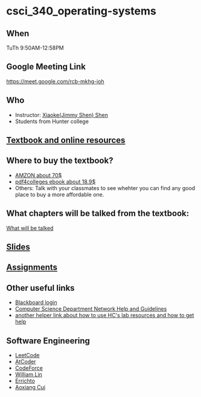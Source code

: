 # csci_340_operating-systems

## When 
TuTh 9:50AM-12:58PM 

## Google Meeting Link 
https://meet.google.com/rcb-mkhg-joh

## Who
- Instructor: [Xiaoke(Jimmy Shen) Shen](https://xiaokeshen.github.io/)
- Students from Hunter college

## [Textbook and online resources](https://os-book.com/OS10/index.html)

## Where to buy the textbook?
- [AMZON about 70$](https://www.amazon.com/Operating-System-Concepts-Abraham-Silberschatz-ebook/dp/B07CVKH7BD)
- [pdf4colleges ebook about 18.9$](https://pdf4colleges.com/Operating-System-Concepts-10th-Edition-by-Abraham-Silberschatz-Ebook-PDF-Version-p123241290?gclid=CjwKCAjw2a32BRBXEiwAUcugiB0OKJt_5Ya4i0BUk6vzUVLiBmTFeNN0af1hRdJnP9a_IQ1ugFcSWhoC5zUQAvD_BwE)
- Others: Talk with your classmates to see whehter you can find any good place to buy a more affordable one.
## What chapters will be talked from the textbook:
[What will be talked](https://os-book.com/OS10/syllabi-dir/typical.html)

## [Slides](./slides)

## [Assignments](./assignments)

## Other useful links 
- [Blackboard login](http://bbhosted.cuny.edu/)
- [Computer Science Department Network Help and Guidelines](http://www.compsci.hunter.cuny.edu/~csdir/)
- [another helper link about how to use HC's lab resources and how to get help](http://www.hunter.cuny.edu/csci/for-students/general-computing-information)

## Software Engineering
- [LeetCode](https://leetcode.com/)
- [AtCoder](https://atcoder.jp/)
- [CodeForce](https://codeforces.com/)
- [William Lin](https://www.youtube.com/channel/UCKuDLsO0Wwef53qdHPjbU2Q)
- [Errichto](https://www.youtube.com/channel/UCBr_Fu6q9iHYQCh13jmpbrg)
- [Aoxiang Cui](https://www.youtube.com/channel/UCDVYMs-SYiJxhIU2T0e7gzw)


